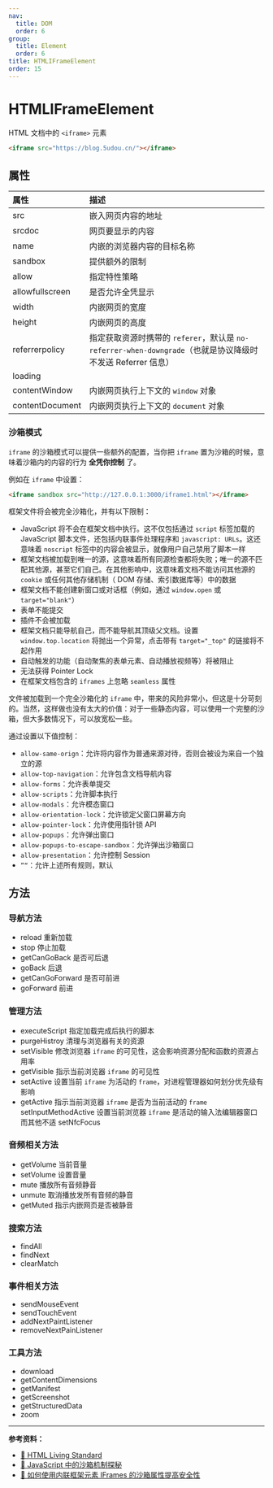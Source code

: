 ```yaml
---
nav:
  title: DOM
  order: 6
group:
  title: Element
  order: 6
title: HTMLIFrameElement
order: 15
---
```


# HTMLIFrameElement

HTML 文档中的 `<iframe>` 元素

```html
<iframe src="https://blog.5udou.cn/"></iframe>
```

## 属性

| 属性            | 描述                                                                                                        |
| :-------------- | :---------------------------------------------------------------------------------------------------------- |
| src             | 嵌入网页内容的地址                                                                                          |
| srcdoc          | 网页要显示的内容                                                                                            |
| name            | 内嵌的浏览器内容的目标名称                                                                                  |
| sandbox         | 提供额外的限制                                                                                              |
| allow           | 指定特性策略                                                                                                |
| allowfullscreen | 是否允许全凭显示                                                                                            |
| width           | 内嵌网页的宽度                                                                                              |
| height          | 内嵌网页的高度                                                                                              |
| referrerpolicy  | 指定获取资源时携带的 `referer`，默认是 `no-referrer-when-downgrade`（也就是协议降级时不发送 Referrer 信息） |
| loading         |                                                                                                             |
| contentWindow   | 内嵌网页执行上下文的 `window` 对象                                                                          |
| contentDocument | 内嵌网页执行上下文的 `document` 对象                                                                        |

### 沙箱模式

`iframe` 的沙箱模式可以提供一些额外的配置，当你把 `iframe` 置为沙箱的时候，意味着沙箱内的内容的行为 **全凭你控制** 了。

例如在 `iframe` 中设置：

```html
<iframe sandbox src="http://127.0.0.1:3000/iframe1.html"></iframe>
```

框架文件将会被完全沙箱化，并有以下限制：

- JavaScript 将不会在框架文档中执行。这不仅包括通过 `script` 标签加载的 JavaScript 脚本文件，还包括内联事件处理程序和 `javascript: URLs`。这还意味着 `noscript` 标签中的内容会被显示，就像用户自己禁用了脚本一样
- 框架文档被加载到唯一的源，这意味着所有同源检查都将失败；唯一的源不匹配其他源，甚至它们自己。在其他影响中，这意味着文档不能访问其他源的 `cookie` 或任何其他存储机制（ DOM 存储、索引数据库等）中的数据
- 框架文档不能创建新窗口或对话框（例如，通过 `window.open` 或 `target="blank"`）
- 表单不能提交
- 插件不会被加载
- 框架文档只能导航自己，而不能导航其顶级父文档。设置 `window.top.location` 将抛出一个异常，点击带有 `target="_top"` 的链接将不起作用
- 自动触发的功能（自动聚焦的表单元素、自动播放视频等）将被阻止
- 无法获得 Pointer Lock
- 在框架文档包含的 `iframes` 上忽略 `seamless` 属性

文件被加载到一个完全沙箱化的 `iframe` 中，带来的风险非常小，但这是十分苛刻的。当然，这样做也没有太大的价值：对于一些静态内容，可以使用一个完整的沙箱，但大多数情况下，可以放宽松一些。

通过设置以下值控制：

- `allow-same-orign`：允许将内容作为普通来源对待，否则会被设为来自一个独立的源
- `allow-top-navigation`：允许包含文档导航内容
- `allow-forms`：允许表单提交
- `allow-scripts`：允许脚本执行
- `allow-modals`：允许模态窗口
- `allow-orientation-lock`：允许锁定父窗口屏幕方向
- `allow-pointer-lock`：允许使用指针锁 API
- `allow-popups`：允许弹出窗口
- `allow-popups-to-escape-sandbox`：允许弹出沙箱窗口
- `allow-presentation`：允许控制 Session
- `”“`：允许上述所有规则，默认

## 方法

### 导航方法

- reload 重新加载
- stop 停止加载
- getCanGoBack 是否可后退
- goBack 后退
- getCanGoForward 是否可前进
- goForward 前进

### 管理方法

- executeScript 指定加载完成后执行的脚本
- purgeHistroy 清理与浏览器有关的资源
- setVisible 修改浏览器 `iframe` 的可见性，这会影响资源分配和函数的资源占用率
- getVisible 指示当前浏览器 `iframe` 的可见性
- setActive 设置当前 `iframe` 为活动的 `frame`，对进程管理器如何划分优先级有影响
- getActive 指示当前浏览器 `iframe` 是否为当前活动的 `frame`
  setInputMethodActive 设置当前浏览器 `iframe` 是活动的输入法编辑器窗口而其他不适
  setNfcFocus

### 音频相关方法

- getVolume 当前音量
- setVolume 设置音量
- mute 播放所有音频静音
- unmute 取消播放发所有音频的静音
- getMuted 指示内嵌网页是否被静音

### 搜索方法

- findAll
- findNext
- clearMatch

### 事件相关方法

- sendMouseEvent
- sendTouchEvent
- addNextPaintListener
- removeNextPainListener

### 工具方法

- download
- getContentDimensions
- getManifest
- getScreenshot
- getStructuredData
- zoom

---

**参考资料：**

- [📖 HTML Living Standard](https://html.spec.whatwg.org/multipage/iframe-embed-object.html#the-iframe-element)
- [📝 JavaScript 中的沙箱机制探秘](https://cloud.tencent.com/developer/article/1174904)
- [📝 如何使用内联框架元素 IFrames 的沙箱属性提高安全性](https://juejin.im/post/6844904191064801294)
